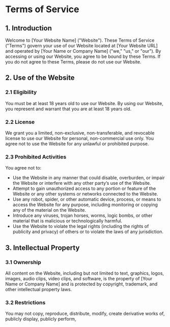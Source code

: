 # Terms of Service

## 1. Introduction

Welcome to [Your Website Name] ("Website"). These Terms of Service ("Terms") govern your use of our Website located at [Your Website URL] and operated by [Your Name or Company Name] ("we," "us," or "our"). By accessing or using our Website, you agree to be bound by these Terms. If you do not agree to these Terms, please do not use our Website.

## 2. Use of the Website

### 2.1 Eligibility
You must be at least 18 years old to use our Website. By using our Website, you represent and warrant that you are at least 18 years old.

### 2.2 License
We grant you a limited, non-exclusive, non-transferable, and revocable license to use our Website for personal, non-commercial use only. You agree not to use the Website for any unlawful or prohibited purpose.

### 2.3 Prohibited Activities
You agree not to:

- Use the Website in any manner that could disable, overburden, or impair the Website or interfere with any other party’s use of the Website.
- Attempt to gain unauthorized access to any portion or feature of the Website or any other systems or networks connected to the Website.
- Use any robot, spider, or other automatic device, process, or means to access the Website for any purpose, including monitoring or copying any of the material on the Website.
- Introduce any viruses, trojan horses, worms, logic bombs, or other material that is malicious or technologically harmful.
- Use the Website to violate the legal rights (including the rights of publicity and privacy) of others or to violate the laws of any jurisdiction.

## 3. Intellectual Property

### 3.1 Ownership
All content on the Website, including but not limited to text, graphics, logos, images, audio clips, video clips, and software, is the property of [Your Name or Company Name] and is protected by copyright, trademark, and other intellectual property laws.

### 3.2 Restrictions
You may not copy, reproduce, distribute, modify, create derivative works of, publicly display, publicly perform,
